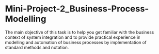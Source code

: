 # Mini-Project-2_Business-Process-Modelling
 The main objective of this task is to help you get familiar with the business context of system integration and to provide practical experience in modelling and automation of business processes by implementation of standard methods and notation.
